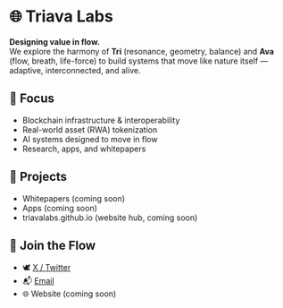 # 🌐 Triava Labs

**Designing value in flow.**  
We explore the harmony of **Tri** (resonance, geometry, balance) and **Ava** (flow, breath, life-force) to build systems that move like nature itself — adaptive, interconnected, and alive.  

## 🔭 Focus
- Blockchain infrastructure & interoperability  
- Real-world asset (RWA) tokenization  
- AI systems designed to move in flow  
- Research, apps, and whitepapers  

## 📂 Projects
- Whitepapers (coming soon)  
- Apps (coming soon)  
- triavalabs.github.io (website hub, coming soon)  

## 🌱 Join the Flow
- 🕊️ [X / Twitter](https://x.com/triavalabs)  
- 📬 [Email](mailto:triavalabs@gmail.com)  
- 🌐 Website (coming soon)  
